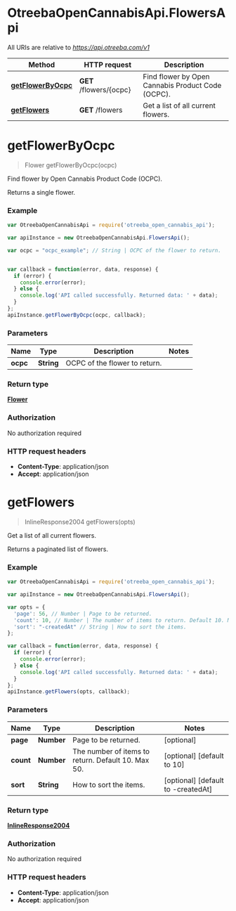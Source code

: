 # OtreebaOpenCannabisApi.FlowersApi

All URIs are relative to *https://api.otreeba.com/v1*

Method | HTTP request | Description
------------- | ------------- | -------------
[**getFlowerByOcpc**](FlowersApi.md#getFlowerByOcpc) | **GET** /flowers/{ocpc} | Find flower by Open Cannabis Product Code (OCPC).
[**getFlowers**](FlowersApi.md#getFlowers) | **GET** /flowers | Get a list of all current flowers.


<a name="getFlowerByOcpc"></a>
# **getFlowerByOcpc**
> Flower getFlowerByOcpc(ocpc)

Find flower by Open Cannabis Product Code (OCPC).

Returns a single flower.

### Example
```javascript
var OtreebaOpenCannabisApi = require('otreeba_open_cannabis_api');

var apiInstance = new OtreebaOpenCannabisApi.FlowersApi();

var ocpc = "ocpc_example"; // String | OCPC of the flower to return.


var callback = function(error, data, response) {
  if (error) {
    console.error(error);
  } else {
    console.log('API called successfully. Returned data: ' + data);
  }
};
apiInstance.getFlowerByOcpc(ocpc, callback);
```

### Parameters

Name | Type | Description  | Notes
------------- | ------------- | ------------- | -------------
 **ocpc** | **String**| OCPC of the flower to return. | 

### Return type

[**Flower**](Flower.md)

### Authorization

No authorization required

### HTTP request headers

 - **Content-Type**: application/json
 - **Accept**: application/json

<a name="getFlowers"></a>
# **getFlowers**
> InlineResponse2004 getFlowers(opts)

Get a list of all current flowers.

Returns a paginated list of flowers.

### Example
```javascript
var OtreebaOpenCannabisApi = require('otreeba_open_cannabis_api');

var apiInstance = new OtreebaOpenCannabisApi.FlowersApi();

var opts = { 
  'page': 56, // Number | Page to be returned.
  'count': 10, // Number | The number of items to return. Default 10. Max 50.
  'sort': "-createdAt" // String | How to sort the items.
};

var callback = function(error, data, response) {
  if (error) {
    console.error(error);
  } else {
    console.log('API called successfully. Returned data: ' + data);
  }
};
apiInstance.getFlowers(opts, callback);
```

### Parameters

Name | Type | Description  | Notes
------------- | ------------- | ------------- | -------------
 **page** | **Number**| Page to be returned. | [optional] 
 **count** | **Number**| The number of items to return. Default 10. Max 50. | [optional] [default to 10]
 **sort** | **String**| How to sort the items. | [optional] [default to -createdAt]

### Return type

[**InlineResponse2004**](InlineResponse2004.md)

### Authorization

No authorization required

### HTTP request headers

 - **Content-Type**: application/json
 - **Accept**: application/json

